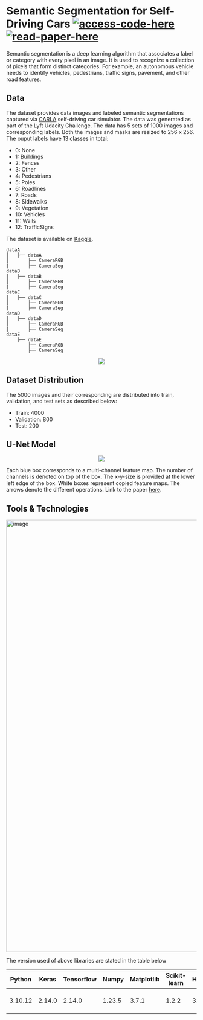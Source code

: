 # Semantic Segmentation for Self-Driving Cars [![access-code-here](https://img.shields.io/badge/Access%20Code-Here-1f425f.svg)](https://github.com/naik24/Semantic-Segmentation-for-Self-Driving-Cars/blob/main/Semantic_Segmentation_for_Self_Driving_Cars.ipynb) [![read-paper-here](https://img.shields.io/badge/Read%20Paper-Here-1f425f.svg)](https://github.com/naik24/Semantic-Segmentation-for-Self-Driving-Cars/blob/main/Semantic%20Segmentation%20for%20Self.pdf)

Semantic segmentation is a deep learning algorithm that associates a label or category with every pixel in an image. It is used to recognize a collection of pixels that form distinct categories. For example, an autonomous vehicle needs to identify vehicles, pedestrians, traffic signs, pavement, and other road features.

## Data
The dataset provides data images and labeled semantic segmentations captured via <a href = "https://carla.org/">CARLA</a> self-driving car simulator. The data was generated as part of the Lyft Udacity Challenge. The data has 5 sets of 1000 images and corresponding labels. Both the images and masks are resized to 256 x 256. The ouput labels have 13 classes in total:
- 0: None
- 1: Buildings
- 2: Fences
- 3: Other
- 4: Pedestrians
- 5: Poles
- 6: Roadlines
- 7: Roads
- 8: Sidewalks
- 9: Vegetation
- 10: Vehicles
- 11: Walls
- 12: TrafficSigns

The dataset is available on <a href = "https://www.kaggle.com/datasets/kumaresanmanickavelu/lyft-udacity-challenge">Kaggle</a>.
```
dataA
│   ├── dataA
│       ├── CameraRGB
|       ├── CameraSeg
dataB
│   ├── dataB
│       ├── CameraRGB
|       ├── CameraSeg
dataC
│   ├── dataC
│       ├── CameraRGB
|       ├── CameraSeg
dataD
│   ├── dataD
│       ├── CameraRGB
|       ├── CameraSeg
dataE
    ├── dataE
        ├── CameraRGB
        ├── CameraSeg
```
<p align = center><img src = "https://github.com/naik24/Semantic-Segmentation-for-Self-Driving-Cars/assets/69704762/3b4d503f-3d40-499c-b09f-4c0b565e80e2"</p>

## Dataset Distribution
The 5000 images and their corresponding are distributed into train, validation, and test sets as described below:
- Train: 4000
- Validation: 800
- Test: 200

## U-Net Model

<p align = "center"><img src="https://github.com/naik24/Semantic-Segmentation-for-Self-Driving-Cars/assets/69704762/a9fca134-f939-4065-baa5-a5b8d3a1041d"></p>


Each blue box corresponds to a multi-channel feature map. The number of channels is denoted on top of the box. The x-y-size is provided at the lower left edge of the box. White boxes represent copied feature maps. The arrows denote the different operations. Link to the paper <a href = "https://arxiv.org/pdf/1505.04597.pdf">here</a>.

## Tools & Technologies
<img width="1145" alt="image" src="https://github.com/naik24/Semantic-Segmentation-for-Self-Driving-Cars/assets/69704762/9fbf2341-0bc8-43cd-88f9-eee3920d36d7">

The version used of above libraries are stated in the table below

<div align="center">
    
| Python | Keras | Tensorflow | Numpy | Matplotlib | Scikit-learn | HDF5 | GPU              |
|--------|-------|------------|-------|------------|--------------|------|------------------|
|3.10.12 |2.14.0 |2.14.0      |1.23.5 |3.7.1       |1.2.2         |3.9.0 | Nvidia Tesla V100|

</div>
